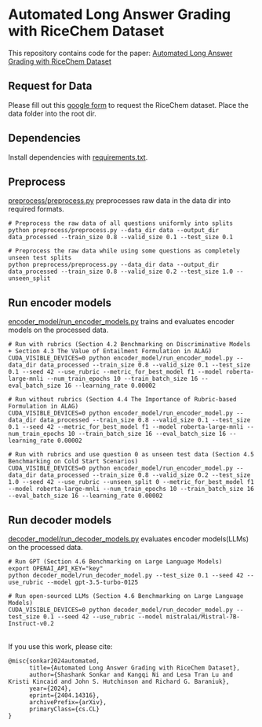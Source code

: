 # Automated Long Answer Grading with RiceChem Dataset

This repository contains code for the paper: [Automated Long Answer Grading with RiceChem Dataset](https://arxiv.org/abs/2404.14316)

## Request for Data
Please fill out this [google form](https://forms.gle/d3sYD5vMXnK5aMKo6) to request the RiceChem dataset. Place the data folder into the root dir.

## Dependencies
Install dependencies with [requirements.txt](https://github.com/luffycodes/Automated-Long-Answer-Grading/blob/main/requirements.txt).

## Preprocess
[preprocess/preprocess.py](https://github.com/luffycodes/Automated-Long-Answer-Grading/blob/main/preprocess/preprocess.py) preprocesses raw data in the data dir into required formats.
```
# Preprocess the raw data of all questions uniformly into splits
python preprocess/preprocess.py --data_dir data --output_dir data_processed --train_size 0.8 --valid_size 0.1 --test_size 0.1
```
```
# Preprocess the raw data while using some questions as completely unseen test splits
python preprocess/preprocess.py --data_dir data --output_dir data_processed --train_size 0.8 --valid_size 0.2 --test_size 1.0 --unseen_split
```

## Run encoder models
[encoder_model/run_encoder_models.py](https://github.com/luffycodes/Automated-Long-Answer-Grading/blob/main/encoder_model/run_encoder_model.py) trains and evaluates encoder models on the processed data.
```
# Run with rubrics (Section 4.2 Benchmarking on Discriminative Models + Section 4.3 The Value of Entailment Formulation in ALAG)
CUDA_VISIBLE_DEVICES=0 python encoder_model/run_encoder_model.py --data_dir data_processed --train_size 0.8 --valid_size 0.1 --test_size 0.1 --seed 42 --use_rubric --metric_for_best_model f1 --model roberta-large-mnli --num_train_epochs 10 --train_batch_size 16 --eval_batch_size 16 --learning_rate 0.00002
```
```
# Run without rubrics (Section 4.4 The Importance of Rubric-based Formulation in ALAG)
CUDA_VISIBLE_DEVICES=0 python encoder_model/run_encoder_model.py --data_dir data_processed --train_size 0.8 --valid_size 0.1 --test_size 0.1 --seed 42 --metric_for_best_model f1 --model roberta-large-mnli --num_train_epochs 10 --train_batch_size 16 --eval_batch_size 16 --learning_rate 0.00002
```
```
# Run with rubrics and use question 0 as unseen test data (Section 4.5 Benchmarking on Cold Start Scenarios)
CUDA_VISIBLE_DEVICES=0 python encoder_model/run_encoder_model.py --data_dir data_processed --train_size 0.8 --valid_size 0.2 --test_size 1.0 --seed 42 --use_rubric --unseen_split 0 --metric_for_best_model f1 --model roberta-large-mnli --num_train_epochs 10 --train_batch_size 16 --eval_batch_size 16 --learning_rate 0.00002
```

## Run decoder models
[decoder_model/run_decoder_models.py](https://github.com/luffycodes/Automated-Long-Answer-Grading/blob/main/decoder_model/run_decoder_model.py) evaluates encoder models(LLMs) on the processed data.
```
# Run GPT (Section 4.6 Benchmarking on Large Language Models)
export OPENAI_API_KEY="key"
python decoder_model/run_decoder_model.py --test_size 0.1 --seed 42 --use_rubric --model gpt-3.5-turbo-0125

# Run open-sourced LLMs (Section 4.6 Benchmarking on Large Language Models)
CUDA_VISIBLE_DEVICES=0 python decoder_model/run_decoder_model.py --test_size 0.1 --seed 42 --use_rubric --model mistralai/Mistral-7B-Instruct-v0.2
```


<br> If you use this work, please cite:
```
@misc{sonkar2024automated,
      title={Automated Long Answer Grading with RiceChem Dataset}, 
      author={Shashank Sonkar and Kangqi Ni and Lesa Tran Lu and Kristi Kincaid and John S. Hutchinson and Richard G. Baraniuk},
      year={2024},
      eprint={2404.14316},
      archivePrefix={arXiv},
      primaryClass={cs.CL}
}
```
